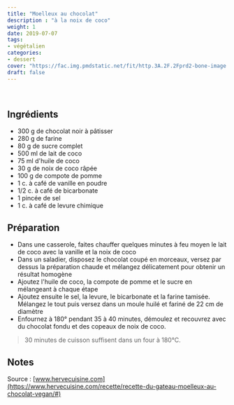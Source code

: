 ```yaml
---
title: "Moelleux au chocolat"
description : "à la noix de coco"
weight: 1
date: 2019-07-07
tags:
- végétalien
categories:
- dessert
cover: "https://fac.img.pmdstatic.net/fit/http.3A.2F.2Fprd2-bone-image.2Es3-website-eu-west-1.2Eamazonaws.2Ecom.2Ffac.2F2018.2F07.2F30.2F3d65f26c-9b65-4fe0-b8f1-984d1dd70afb.2Ejpeg/748x372/quality/80/crop-from/center/gateau-moelleux-au-chocolat-et-aux-amandes.jpeg"
draft: false
---
```

<br>


## Ingrédients

* 300 g de chocolat noir à pâtisser
* 280 g de farine
* 80 g de sucre complet
* 500 ml de lait de coco
* 75 ml d'huile de coco
* 30 g de noix de coco râpée
* 100 g de compote de pomme
* 1 c. à café de vanille en poudre
* 1/2 c. à café de bicarbonate
* 1 pincée de sel
* 1 c. à café de levure chimique


## Préparation

* Dans une casserole, faites chauffer quelques minutes à feu moyen le lait de coco avec la vanille et la noix de coco
* Dans un saladier, disposez le chocolat coupé en morceaux, versez par dessus la préparation chaude et mélangez délicatement pour obtenir un résultat homogène
* Ajoutez l'huile de coco, la compote de pomme et le sucre en mélangeant à chaque étape
* Ajoutez ensuite le sel, la levure, le bicarbonate et la farine tamisée. Mélangez le tout puis versez dans un moule huilé et fariné de 22 cm de diamètre
* Enfournez à 180° pendant 35 à 40 minutes, démoulez et recouvrez avec du chocolat fondu et des copeaux de noix de coco.

> 30 minutes de cuisson suffisent dans un four à 180°C.

## Notes

Source : [www.hervecuisine.com](https://www.hervecuisine.com/recette/recette-du-gateau-moelleux-au-chocolat-vegan/#)
